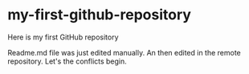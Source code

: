 # my-first-github-repository
Here is my first GitHub repository

Readme.md file was just edited manually. An then edited in the remote repository. Let's the conflicts begin.
